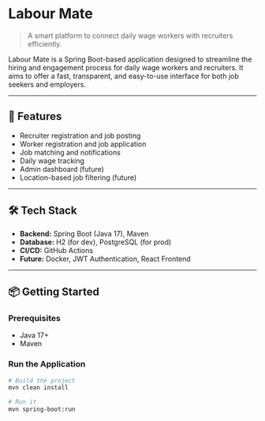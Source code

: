 # Labour Mate

> A smart platform to connect daily wage workers with recruiters efficiently.

Labour Mate is a Spring Boot-based application designed to streamline the hiring and engagement process for daily wage workers and recruiters. It aims to offer a fast, transparent, and easy-to-use interface for both job seekers and employers.

---

## 🚀 Features

- Recruiter registration and job posting
- Worker registration and job application
- Job matching and notifications
- Daily wage tracking
- Admin dashboard (future)
- Location-based job filtering (future)

---

## 🛠️ Tech Stack

- **Backend:** Spring Boot (Java 17), Maven
- **Database:** H2 (for dev), PostgreSQL (for prod)
- **CI/CD:** GitHub Actions
- **Future:** Docker, JWT Authentication, React Frontend

---

## 📦 Getting Started

### Prerequisites

- Java 17+
- Maven

### Run the Application

```bash
# Build the project
mvn clean install

# Run it
mvn spring-boot:run
